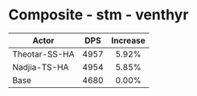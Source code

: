 # Composite - stm - venthyr
| Actor | DPS | Increase |
|---|:---:|:---:|
|Theotar-SS-HA|4957|5.92%|
|Nadjia-TS-HA|4954|5.85%|
|Base|4680|0.00%|
